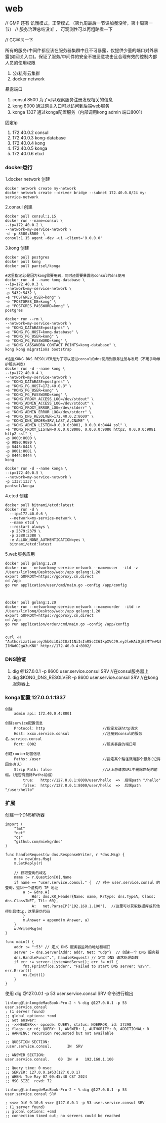 # web


// GMP 还有 饥饿模式，正常模式 （第九周最后一节课加餐没听，第十周第一节）
// 服务治理总结没听  ， 可观测性可以再粗略看一下

// GC学习一下




所有的服务/中间件都应该在服务器集群中且不可暴露，仅提供少量的端口对外暴露(如网关入口)。保证了服务/中间件的安全不被恶意攻击且合理有效的控制内部人员的使用权限
1. 公/私有云集群
2. docker network

暴露端口
1. consul 8500 为了可以观察服务注册发现相关的信息
2. kong 8000 通过网关入口可以访问到后端web服务
3. konga 1337 通过konga配置服务（内部调用kong admin 端口8001）


固定ip
1. 172.40.0.2 consul
2. 172.40.0.3 kong-database
3. 172.40.0.4 kong
4. 172.40.0.5 konga
5. 172.40.0.6 etcd


### docker运行
1.docker network 创建
```
docker network create my-network
docker network create --driver bridge --subnet 172.40.0.0/24 my-service-network
```

2.consul 创建
```
docker pull consul:1.15
docker run --name=consul \
--ip=172.40.0.2 \
--network=my-service-network \
-d -p 8500:8500  \
consul:1.15 agent -dev -ui -client='0.0.0.0'
```

3.kong 创建
```
docker pull postgres
docker pull kong
docker pull pantsel/konga

#这里指定ip是因为kong需要用到，同时还需要暴露给consul的dns使用
docker run -d --name kong-database \
--ip=172.40.0.3 \
--network=my-service-network \
-p 5432:5432 \
-e "POSTGRES_USER=kong" \
-e "POSTGRES_DB=kong" \
-e "POSTGRES_PASSWORD=kong" \
postgres

docker run --rm \
--network=my-service-network \
-e "KONG_DATABASE=postgres" \
-e "KONG_PG_HOST=kong-database" \
-e "KONG_PG_USER=kong" \
-e "KONG_PG_PASSWORD=kong" \
-e "KONG_CASSANDRA_CONTACT_POINTS=kong-database" \
kong kong migrations bootstrap

#这里KONG_DNS_RESOLVER是为了可以通过consul的dns使用到服务注册与发现（不用手动维护服务列表）
docker run -d --name kong \
--ip=172.40.0.4 \
--network=my-service-network \
-e "KONG_DATABASE=postgres" \
-e "KONG_PG_HOST=172.40.0.3" \
-e "KONG_PG_USER=kong" \
-e "KONG_PG_PASSWORD=kong" \
-e "KONG_PROXY_ACCESS_LOG=/dev/stdout" \
-e "KONG_ADMIN_ACCESS_LOG=/dev/stdout" \
-e "KONG_PROXY_ERROR_LOG=/dev/stderr" \
-e "KONG_ADMIN_ERROR_LOG=/dev/stderr" \
-e "KONG_DNS_RESOLVER=172.40.0.2:8600" \
-e "KONG_DNS_ORDER=SRV,LAST,A,CNAME" \
-e "KONG_ADMIN_LISTEN=0.0.0.0:8001, 0.0.0.0:8444 ssl" \
-e "KONG_PROXY_LISTEN=0.0.0.0:8000, 0.0.0.0:9080 http2, 0.0.0.0:9081 http2 ssl" \
-p 8000:8000 \
-p 9080:9080 \
-p 8443:8443 \
-p 8001:8001 \
-p 8444:8444 \
kong

docker run -d --name konga \
--ip=172.40.0.5 \
--network=my-service-network \
-p 1337:1337 \
pantsel/konga
```

4.etcd 创建
```
docker pull bitnami/etcd:latest
docker run -d \
  --ip=172.40.0.6 \
  --network=my-service-network \
  --name etcd \
  --restart always \
  -p 2379:2379 \
  -p 2380:2380 \
  -e ALLOW_NONE_AUTHENTICATION=yes \
  bitnami/etcd:latest
```

5.web服务应用
```
docker pull golang:1.20 
docker run --network=my-service-network --name=user  -itd -v /Users/linlong/Desktop/web:/app golang:1.20 
export GOPROXY=https://goproxy.cn,direct
cd /app
go run application/user/cmd/main.go -config /app/config



docker pull golang:1.20 
docker run --network=my-service-network --name=order  -itd -v /Users/linlong/Desktop/web:/app golang:1.20 
export GOPROXY=https://goproxy.cn,direct
cd /app
go run application/order/cmd/main.go -config /app/config


curl -H "Authorization:eyJhbGciOiJIUzI1NiIsInR5cCI6IkpXVCJ9.eyJleHAiOjE3MTYwMzQxMTksImlhdCI6MTcxNTkyNjExOSwiaWQiOjEyMzQ1NiwibmFtZSI6ImpvaG4ifQ.FzmTyzp3TK1cLiZnuv0xMQeXK01e-IlMAdOJgW3uKNU" http://172.40.0.4:8002/

```

### DNS验证
1. dig @127.0.0.1 -p 8600 user.service.consul  SRV          //在consul服务器上
2. dig $KONG_DNS_RESOLVER -p 8600 user.service.consul  SRV  //在kong服务器上


### konga配置 127.0.0.1:1337
```
创建
    admin api: 172.40.0.4:8001

创建service配置信息
    Protocol: http                          //指定发送http请求
    Host: xxxx.service.consul               //注册到consul的服务名.service.consul
    Port: 8002                              //服务暴露的端口号

创建router配置信息
    Paths: /user                            //指定某个路径调用那个服务(记得回车确认)
    Strip Path: false                       //从上游请求URL中删除匹配的前缀。（是否有删除Paths前缀）
        true:   http://127.0.0.1:8000/user/hello  =>  后端path "/hello"
        false:  http://127.0.0.1:8000/user/hello  =>  后端path "/user/hello"
```


### 扩展
创建一个DNS解析器
```
import (
	"fmt"
	"net"
	"os"
	"github.com/miekg/dns"
)

func handleRequest(w dns.ResponseWriter, r *dns.Msg) {
	m := new(dns.Msg)
	m.SetReply(r)

	// 获取查询的域名
	name := r.Question[0].Name
	if name == "user.service.consul." {  // 对于 user.service.consul 的查询，返回一个虚构的 IP 地址
		a := &dns.A{
			Hdr: dns.RR_Header{Name: name, Rrtype: dns.TypeA, Class: dns.ClassINET, Ttl: 60},
			A:   net.ParseIP("192.168.1.100"),  //这里可以获取数据库或其他得到具体ip，这里是伪代码
		}
		m.Answer = append(m.Answer, a)
	}
	w.WriteMsg(m)
}

func main() {
	addr := ":53" // 定义 DNS 服务器监听的地址和端口
	server := dns.Server{Addr: addr, Net: "udp"}  // 创建一个 DNS 服务器
	dns.HandleFunc(".", handleRequest) // 定义 DNS 请求处理函数
	if err := server.ListenAndServe(); err != nil {
		fmt.Fprintf(os.Stderr, "Failed to start DNS server: %s\n", err.Error())
		os.Exit(1)
	}
}
```
使用 dig @127.0.0.1 -p 53 user.service.consul SRV 命令进行输出
```
linlong@linlongdeMacBook-Pro-2 ~ % dig @127.0.0.1 -p 53 user.service.consul
; (1 server found)
;; global options: +cmd
;; Got answer:
;; ->>HEADER<<- opcode: QUERY, status: NOERROR, id: 37398
;; flags: qr rd; QUERY: 1, ANSWER: 1, AUTHORITY: 0, ADDITIONAL: 0
;; WARNING: recursion requested but not available

;; QUESTION SECTION:
;user.service.consul.		IN	SRV

;; ANSWER SECTION:
user.service.consul.	60	IN	A	192.168.1.100

;; Query time: 0 msec
;; SERVER: 127.0.0.1#53(127.0.0.1)
;; WHEN: Tue May 07 09:45:40 CST 2024
;; MSG SIZE  rcvd: 72

linlong@linlongdeMacBook-Pro-2 ~ % dig @127.0.0.1 -p 53 user.service.consul SRV

; <<>> DiG 9.10.6 <<>> @127.0.0.1 -p 53 user.service.consul SRV
; (1 server found)
;; global options: +cmd
;; connection timed out; no servers could be reached
```